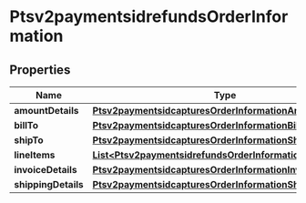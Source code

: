 
# Ptsv2paymentsidrefundsOrderInformation

## Properties
Name | Type | Description | Notes
------------ | ------------- | ------------- | -------------
**amountDetails** | [**Ptsv2paymentsidcapturesOrderInformationAmountDetails**](Ptsv2paymentsidcapturesOrderInformationAmountDetails.md) |  |  [optional]
**billTo** | [**Ptsv2paymentsidcapturesOrderInformationBillTo**](Ptsv2paymentsidcapturesOrderInformationBillTo.md) |  |  [optional]
**shipTo** | [**Ptsv2paymentsidcapturesOrderInformationShipTo**](Ptsv2paymentsidcapturesOrderInformationShipTo.md) |  |  [optional]
**lineItems** | [**List&lt;Ptsv2paymentsidrefundsOrderInformationLineItems&gt;**](Ptsv2paymentsidrefundsOrderInformationLineItems.md) |  |  [optional]
**invoiceDetails** | [**Ptsv2paymentsidcapturesOrderInformationInvoiceDetails**](Ptsv2paymentsidcapturesOrderInformationInvoiceDetails.md) |  |  [optional]
**shippingDetails** | [**Ptsv2paymentsidcapturesOrderInformationShippingDetails**](Ptsv2paymentsidcapturesOrderInformationShippingDetails.md) |  |  [optional]



